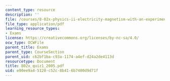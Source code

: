 ```yaml
---
content_type: resource
description: ''
file: /courses/8-02x-physics-ii-electricity-magnetism-with-an-experimental-focus-spring-2005/e90ee9a45120c52c8b416b7400d9d71f_802x_quiz1_2005.pdf
file_type: application/pdf
learning_resource_types:
- Exams
license: https://creativecommons.org/licenses/by-nc-sa/4.0/
ocw_type: OCWFile
parent_title: Exams
parent_type: CourseSection
parent_uid: c62bf1ba-c93a-1174-a4ef-d24a2de4113d
resourcetype: Document
title: 802x_quiz1_2005.pdf
uid: e90ee9a4-5120-c52c-8b41-6b7400d9d71f
---
```

